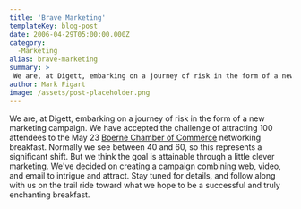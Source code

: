 ```yaml
---
title: 'Brave Marketing'
templateKey: blog-post
date: 2006-04-29T05:00:00.000Z
category: 
  -Marketing
alias: brave-marketing
summary: > 
 We are, at Digett, embarking on a journey of risk in the form of a new marketing campaign. We have accepted the challenge of attracting 100 attendees to the May 23 Boerne Chamber of Commerce networking breakfast. Normally we see between 40 and 60, so this represents a significant shift. But we think the goal is attainable through a little clever marketing.
author: Mark Figart
image: /assets/post-placeholder.png
---
```


We are, at Digett, embarking on a journey of risk in the form of a new marketing campaign. We have accepted the challenge of attracting 100 attendees to the May 23 [Boerne Chamber of Commerce](http://www.boerne.org) networking breakfast. Normally we see between 40 and 60, so this represents a significant shift. But we think the goal is attainable through a little clever marketing. We've decided on creating a campaign combining web, video, and email to intrigue and attract. Stay tuned for details, and follow along with us on the trail ride toward what we hope to be a successful and truly enchanting breakfast.
